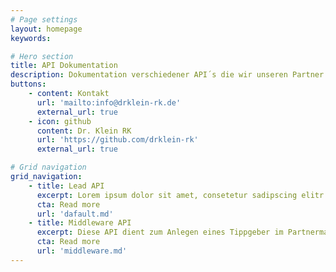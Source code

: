 ```yaml
---
# Page settings
layout: homepage
keywords:

# Hero section
title: API Dokumentation
description: Dokumentation verschiedener API´s die wir unseren Partner zur Verfügung stellen. Bei interesse können Sie uns gerne kontaktieren.
buttons:
    - content: Kontakt
      url: 'mailto:info@drklein-rk.de'
      external_url: true
    - icon: github
      content: Dr. Klein RK
      url: 'https://github.com/drklein-rk'
      external_url: true

# Grid navigation
grid_navigation:
    - title: Lead API
      excerpt: Lorem ipsum dolor sit amet, consetetur sadipscing elitr.
      cta: Read more
      url: 'dafault.md'
    - title: Middleware API
      excerpt: Diese API dient zum Anlegen eines Tippgeber im Partnermangement von Europace.
      cta: Read more
      url: 'middleware.md'
---
```

